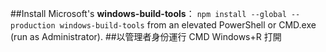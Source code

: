 ##Install Microsoft's **windows-build-tools**：
```npm install --global --production windows-build-tools```
 from an elevated PowerShell or CMD.exe (run as Administrator).
##以管理者身份運行 CMD
Windows+R 打開
